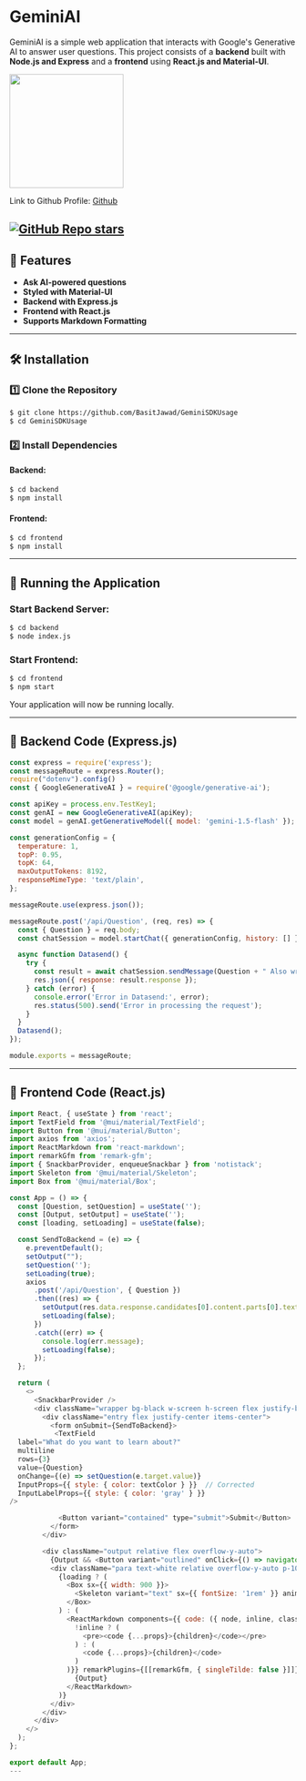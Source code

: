 # GeminiAI

GeminiAI is a simple web application that interacts with Google's Generative AI to answer user questions. This project consists of a **backend** built with **Node.js and Express** and a **frontend** using **React.js and Material-UI**.

<img src="https://github.com/user-attachments/assets/708cba51-3e38-4bc9-9afa-b2b518cf6eaa" width="200" />

Link to Github Profile: <a href="https://github.com/BasitJawad/GeminiSDKUsage">Github</a>

[![GitHub Repo stars](https://img.shields.io/github/stars/BasitJawad/GeminiAI?style=social)](https://github.com/BasitJawad/GeminiAI/stargazers)
---

## 📌 Features
- **Ask AI-powered questions**
- **Styled with Material-UI**
- **Backend with Express.js**
- **Frontend with React.js**
- **Supports Markdown Formatting**

---

## 🛠️ Installation

### 1️⃣ Clone the Repository
```sh
$ git clone https://github.com/BasitJawad/GeminiSDKUsage
$ cd GeminiSDKUsage
```

### 2️⃣ Install Dependencies
#### Backend:
```sh
$ cd backend
$ npm install
```
#### Frontend:
```sh
$ cd frontend
$ npm install
```

---

## 🚀 Running the Application

### Start Backend Server:
```sh
$ cd backend
$ node index.js
```

### Start Frontend:
```sh
$ cd frontend
$ npm start
```

Your application will now be running locally.

---

## 📌 Backend Code (Express.js)

```javascript
const express = require('express');
const messageRoute = express.Router();
require("dotenv").config()
const { GoogleGenerativeAI } = require('@google/generative-ai');

const apiKey = process.env.TestKey1;
const genAI = new GoogleGenerativeAI(apiKey);
const model = genAI.getGenerativeModel({ model: 'gemini-1.5-flash' });

const generationConfig = {
  temperature: 1,
  topP: 0.95,
  topK: 64,
  maxOutputTokens: 8192,
  responseMimeType: 'text/plain',
};

messageRoute.use(express.json());

messageRoute.post('/api/Question', (req, res) => {
  const { Question } = req.body;
  const chatSession = model.startChat({ generationConfig, history: [] });

  async function Datasend() {
    try {
      const result = await chatSession.sendMessage(Question + " Also write the question at the top too");
      res.json({ response: result.response });
    } catch (error) {
      console.error('Error in Datasend:', error);
      res.status(500).send('Error in processing the request');
    }
  }
  Datasend();
});

module.exports = messageRoute;
```

---

## 📌 Frontend Code (React.js)

```javascript
import React, { useState } from 'react';
import TextField from '@mui/material/TextField';
import Button from '@mui/material/Button';
import axios from 'axios';
import ReactMarkdown from 'react-markdown';
import remarkGfm from 'remark-gfm';
import { SnackbarProvider, enqueueSnackbar } from 'notistack';
import Skeleton from '@mui/material/Skeleton';
import Box from '@mui/material/Box';

const App = () => {
  const [Question, setQuestion] = useState('');
  const [Output, setOutput] = useState('');
  const [loading, setLoading] = useState(false);

  const SendToBackend = (e) => {
    e.preventDefault();
    setOutput("");
    setQuestion('');
    setLoading(true);
    axios
      .post('/api/Question', { Question })
      .then((res) => {
        setOutput(res.data.response.candidates[0].content.parts[0].text);
        setLoading(false);
      })
      .catch((err) => {
        console.log(err.message);
        setLoading(false);
      });
  };

  return (
    <>
      <SnackbarProvider />
      <div className="wrapper bg-black w-screen h-screen flex justify-between flex-col items-center">
        <div className="entry flex justify-center items-center">
          <form onSubmit={SendToBackend}>
           <TextField
  label="What do you want to learn about?"
  multiline
  rows={3}
  value={Question}
  onChange={(e) => setQuestion(e.target.value)}
  InputProps={{ style: { color: textColor } }}  // Corrected
  InputLabelProps={{ style: { color: 'gray' } }}
/>

            <Button variant="contained" type="submit">Submit</Button>
          </form>
        </div>

        <div className="output relative flex overflow-y-auto">
          {Output && <Button variant="outlined" onClick={() => navigator.clipboard.writeText(Output)}>Copy</Button>}
          <div className="para text-white relative overflow-y-auto p-10">
            {loading ? (
              <Box sx={{ width: 900 }}>
                <Skeleton variant="text" sx={{ fontSize: '1rem' }} animation="wave" />
              </Box>
            ) : (
              <ReactMarkdown components={{ code: ({ node, inline, className, children, ...props }) => (
                !inline ? (
                  <pre><code {...props}>{children}</code></pre>
                ) : (
                  <code {...props}>{children}</code>
                )
              )}} remarkPlugins={[[remarkGfm, { singleTilde: false }]]}>
                {Output}
              </ReactMarkdown>
            )}
          </div>
        </div>
      </div>
    </>
  );
};

export default App;
---
